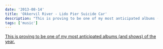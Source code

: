 ```yaml
---
date: '2013-08-14'
title: 'Okkervil River - Lido Pier Suicide Car'
description: "This is proving to be one of my most anticipated albums (and shows) of the year."
tags: ['music']
---
```


[This is proving to be one of my most anticipated albums (and shows) of the year.](http://www.usatoday.com/story/popcandy/2013/08/14/okkervil-river/2652311)<!-- excerpt -->
